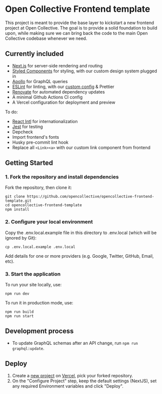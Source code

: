# Open Collective Frontend template

This project is meant to provide the base layer to kickstart a new frontend project at Open Collective. The goal is to provide a solid foundation to build upon, while making sure we can bring back the code to the main Open Collective codebase whenever we need.

## Currently included

- [Next.js](https://nextjs.org/) for server-side rendering and routing
- [Styled Components](https://www.styled-components.com/) for styling, with our custom design system plugged in
- [Apollo](https://www.apollographql.com/) for GraphQL queries
- [ESLint](https://eslint.org/) for linting, with our [custom config](https://github.com/opencollective/eslint-config-opencollective) & Prettier
- [Renovate](https://renovatebot.com/) for automated dependency updates
- A minimal Github Actions CI config
- A Vercel configuration for deployment and preview

To do:

- [React Intl](https://formatjs.io/docs/react-intl/) for internationalization
- [Jest](https://jestjs.io/) for testing
- Depcheck
- Import frontend's fonts
- Husky pre-commit lint hook
- Replace all `<Link><a>` with our custom link component from frontend

## Getting Started

### 1. Fork the repository and install dependencies

Fork the repository, then clone it:

```
git clone https://github.com/opencollective/opencollective-frontend-template.git
cd opencollective-frontend-template
npm install
```

### 2. Configure your local environment

Copy the .env.local.example file in this directory to .env.local (which will be ignored by Git):

```
cp .env.local.example .env.local
```

Add details for one or more providers (e.g. Google, Twitter, GitHub, Email, etc).

### 3. Start the application

To run your site locally, use:

```
npm run dev
```

To run it in production mode, use:

```
npm run build
npm run start
```

## Development process

- To update GraphQL schemas after an API change, run `npm run graphql:update`.

## Deploy

1. Create a [new project](https://vercel.com/docs/concepts/projects/overview#creating-a-project) on [Vercel](https://vercel.com/new/opencollective), pick your forked repository.
2. On the "Configure Project" step, keep the default settings (NextJS), set any required Environment variables and click "Deploy".
